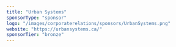 ```yaml
---
title: "Urban Systems"
sponsorType: "sponsor"
logo: "/images/corporaterelations/sponsors/UrbanSystems.png"
website: "https://urbansystems.ca/"
sponsorTier: "bronze"
---
```


